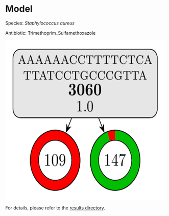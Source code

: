 
# Model

Species: *Staphylococcus aureus*

Antibiotic: Trimethoprim_Sulfamethoxazole

<img src="./model.png" width=500 height=500 />

For details, please refer to the [results directory](../../../../../results/cart_b/staphylococcus%20aureus/trimethoprim_sulfamethoxazole/repeat_3/).

